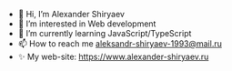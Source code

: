 - 👋 Hi, I’m Alexander Shiryaev
- 👀 I’m interested in Web development
- 💞️  I’m currently learning JavaScript/TypeScript
- 📫 How to reach me aleksandr-shiryaev-1993@mail.ru
- ✨ My web-site: https://www.alexander-shiryaev.ru


<!---
DamnFilthy/DamnFilthy is a ✨ special ✨ repository because its `README.md` (this file) appears on your GitHub profile.
You can click the Preview link to take a look at your changes.
--->
